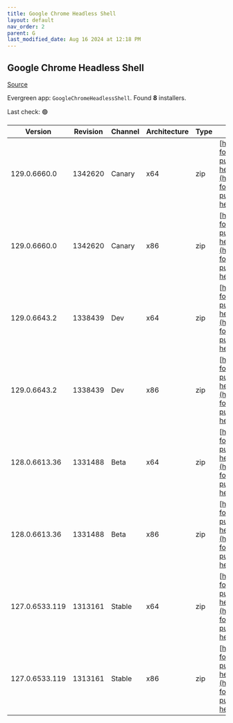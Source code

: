 ```yaml
---
title: Google Chrome Headless Shell
layout: default
nav_order: 2
parent: G
last_modified_date: Aug 16 2024 at 12:18 PM
---
```


## Google Chrome Headless Shell

[Source](https://googlechromelabs.github.io/chrome-for-testing/)

Evergreen app: `GoogleChromeHeadlessShell`. Found **8** installers.

Last check: 🟢

| Version        | Revision | Channel | Architecture | Type | URI                                                                                                                                                                                                                            |
| -------------- | -------- | ------- | ------------ | ---- | ------------------------------------------------------------------------------------------------------------------------------------------------------------------------------------------------------------------------------ |
| 129.0.6660.0   | 1342620  | Canary  | x64          | zip  | [https://storage.googleapis.com/chrome-for-testing-public/129.0.6660.0/win64/chrome-headless-shell-win64.zip](https://storage.googleapis.com/chrome-for-testing-public/129.0.6660.0/win64/chrome-headless-shell-win64.zip)     |
| 129.0.6660.0   | 1342620  | Canary  | x86          | zip  | [https://storage.googleapis.com/chrome-for-testing-public/129.0.6660.0/win32/chrome-headless-shell-win32.zip](https://storage.googleapis.com/chrome-for-testing-public/129.0.6660.0/win32/chrome-headless-shell-win32.zip)     |
| 129.0.6643.2   | 1338439  | Dev     | x64          | zip  | [https://storage.googleapis.com/chrome-for-testing-public/129.0.6643.2/win64/chrome-headless-shell-win64.zip](https://storage.googleapis.com/chrome-for-testing-public/129.0.6643.2/win64/chrome-headless-shell-win64.zip)     |
| 129.0.6643.2   | 1338439  | Dev     | x86          | zip  | [https://storage.googleapis.com/chrome-for-testing-public/129.0.6643.2/win32/chrome-headless-shell-win32.zip](https://storage.googleapis.com/chrome-for-testing-public/129.0.6643.2/win32/chrome-headless-shell-win32.zip)     |
| 128.0.6613.36  | 1331488  | Beta    | x64          | zip  | [https://storage.googleapis.com/chrome-for-testing-public/128.0.6613.36/win64/chrome-headless-shell-win64.zip](https://storage.googleapis.com/chrome-for-testing-public/128.0.6613.36/win64/chrome-headless-shell-win64.zip)   |
| 128.0.6613.36  | 1331488  | Beta    | x86          | zip  | [https://storage.googleapis.com/chrome-for-testing-public/128.0.6613.36/win32/chrome-headless-shell-win32.zip](https://storage.googleapis.com/chrome-for-testing-public/128.0.6613.36/win32/chrome-headless-shell-win32.zip)   |
| 127.0.6533.119 | 1313161  | Stable  | x64          | zip  | [https://storage.googleapis.com/chrome-for-testing-public/127.0.6533.119/win64/chrome-headless-shell-win64.zip](https://storage.googleapis.com/chrome-for-testing-public/127.0.6533.119/win64/chrome-headless-shell-win64.zip) |
| 127.0.6533.119 | 1313161  | Stable  | x86          | zip  | [https://storage.googleapis.com/chrome-for-testing-public/127.0.6533.119/win32/chrome-headless-shell-win32.zip](https://storage.googleapis.com/chrome-for-testing-public/127.0.6533.119/win32/chrome-headless-shell-win32.zip) |
